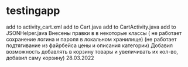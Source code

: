 # testingapp
add to activity_cart.xml
add to Cart.java
add to CartActivity.java
add to JSONHelper.java
Внесены правки в в некоторые классы
( не работает сохранение логина и пароля в локальном хранилище)
(не работает подтягивание из файрбейса цены и описания категории)
Добавил возможность добавлять в корзину товары и увеличивать их кол-во, добавил саму корзину) 28.03.2022
